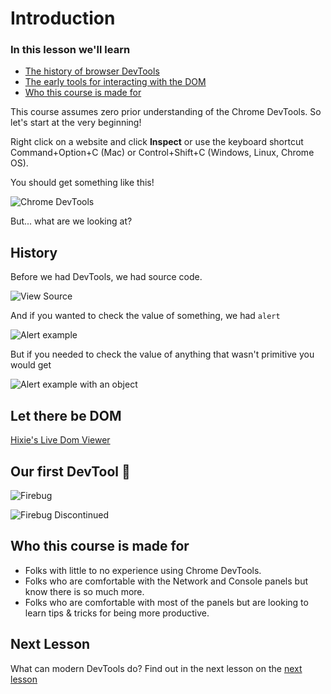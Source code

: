# Introduction

### In this lesson we'll learn

- [The history of browser DevTools](#history)
- [The early tools for interacting with the DOM](#let-there-be-dom)
- [Who this course is made for](#who-this-course-is-made-for)

This course assumes zero prior understanding of the Chrome DevTools. So let's start at the very beginning!

Right click on a website and click **Inspect** or use the keyboard shortcut Command+Option+C (Mac) or Control+Shift+C (Windows, Linux, Chrome OS).

You should get something like this!

![Chrome DevTools](../../public/chrome-devtools.png)

But... what are we looking at?

## History

Before we had DevTools, we had source code.

![View Source](../../public/view-source.png)

And if you wanted to check the value of something, we had `alert`

![Alert example](../../public/alert.png)

But if you needed to check the value of anything that wasn't primitive you would get

![Alert example with an object](../../public/alert-object.png)

## Let there be DOM

[Hixie's Live Dom Viewer](http://software.hixie.ch/utilities/js/live-dom-viewer/)

## Our first DevTool 🐞

![Firebug](../../public/firebug.png)

![Firebug Discontinued](../../public/firebug-discontinued.png)

## Who this course is made for

- Folks with little to no experience using Chrome DevTools.
- Folks who are comfortable with the Network and Console panels but know there is so much more.
- Folks who are comfortable with most of the panels but are looking to learn tips & tricks for being more productive.

## Next Lesson

What can modern DevTools do? Find out in the next lesson on the [next lesson](/lesson/About)
